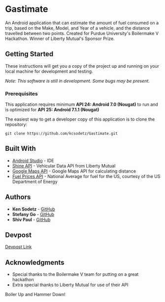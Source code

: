 # Gastimate

An Android application that can estimate the amount of fuel consumed on a trip, based on the Make, Model, and Year of a vehicle, and the distance travelled between two points.
Created for Purdue University's Boilermake V Hackathon. Winner of Liberty Mutual's Sponsor Prize.

## Getting Started

These instructions will get you a copy of the project up and running on your local machine for development and testing.

*Note: This software is still in development. Some bugs may be present.*

### Prerequisites

This application requires minimum **API 24: Android 7.0 (Nougat)** to run and is optimized for **API 25: Android 7.1.1 (Nougat)**

The easiest way to get a developer copy of this application is to clone the repository:

```
git clone https://github.com/kcsodetz/Gastimate.git
```

## Built With

- [Android Studio](https://developer.android.com/studio/index.html) - IDE 
- [Shine API](https://developers.solarialabs.com/) - Vehicular Data API from Liberty Mutual
- [Google Maps API](https://developers.google.com/maps/) - Google Maps API for calculating distance 
- [Fuel Prices API](https://www.fueleconomy.gov/feg/ws/) - National Average for fuel for the US, courtesy of the US Department of Energy 

## Authors

* **Ken Sodetz** - [GitHub](https://github.com/kcsodetz)
* **Stefany Go** - [GitHub](https://github.com/StefanyGo)
* **Shiv Paul** - [GitHub](https://github.com/shivap98)

## Devpost

[Devpost Link](https://devpost.com/software/gastimator) 

## Acknowledgments

* Special thanks to the Boilermake V team for putting on a great hackathon
* Extra special thanks to Liberty Mutual for use of their API

Boiler Up and Hammer Down!

